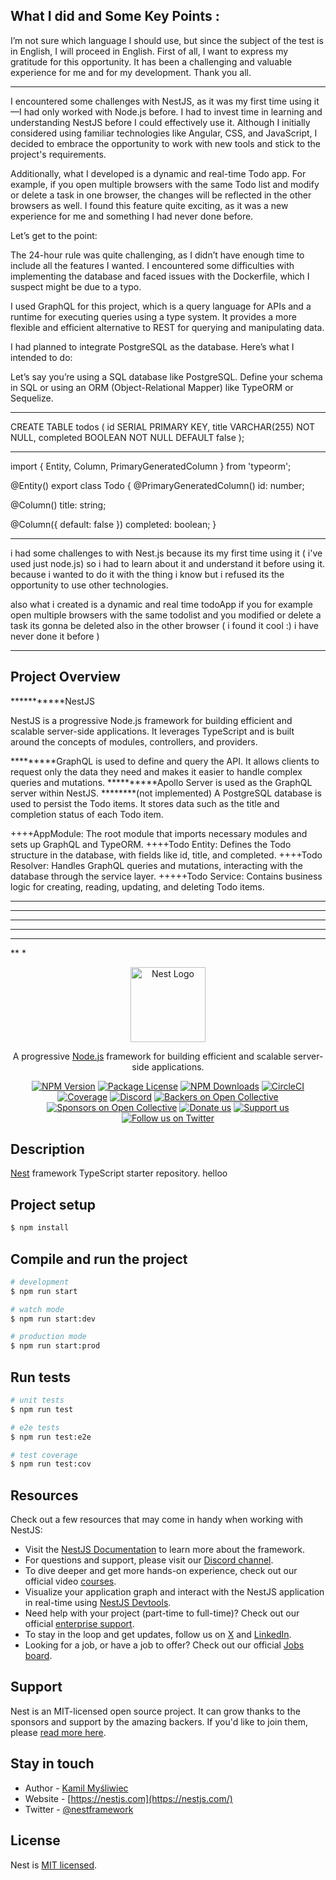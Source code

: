 ## What I did and Some Key Points :
I’m not sure which language I should use, but since the subject of the test is in English, I will proceed in English. First of all, I want to express my gratitude for this opportunity. It has been a challenging and valuable experience for me and for my development. Thank you all.
*************************************
I encountered some challenges with NestJS, as it was my first time using it—I had only worked with Node.js before. I had to invest time in learning and understanding NestJS before I could effectively use it. Although I initially considered using familiar technologies like Angular, CSS, and JavaScript, I decided to embrace the opportunity to work with new tools and stick to the project's requirements.

Additionally, what I developed is a dynamic and real-time Todo app. For example, if you open multiple browsers with the same Todo list and modify or delete a task in one browser, the changes will be reflected in the other browsers as well. I found this feature quite exciting, as it was a new experience for me and something I had never done before.

Let’s get to the point:

The 24-hour rule was quite challenging, as I didn’t have enough time to include all the features I wanted. I encountered some difficulties with implementing the database and faced issues with the Dockerfile, which I suspect might be due to a typo.

I used GraphQL for this project, which is a query language for APIs and a runtime for executing queries using a type system. It provides a more flexible and efficient alternative to REST for querying and manipulating data.

I had planned to integrate PostgreSQL as the database. Here’s what I intended to do:

Let’s say you’re using a SQL database like PostgreSQL. Define your schema in SQL or using an ORM (Object-Relational Mapper) like TypeORM or Sequelize.

******

CREATE TABLE todos (
  id SERIAL PRIMARY KEY,
  title VARCHAR(255) NOT NULL,
  completed BOOLEAN NOT NULL DEFAULT false
);
********
import { Entity, Column, PrimaryGeneratedColumn } from 'typeorm';

@Entity()
export class Todo {
  @PrimaryGeneratedColumn()
  id: number;

  @Column()
  title: string;

  @Column({ default: false })
  completed: boolean;
}

*****
i had some challenges to with Nest.js because its my first time using it ( i've used just node.js) so i had to learn about it and understand it before using it. because i wanted to do it with the thing i know but i refused its the opportunity to use other technologies.

also what i created is a dynamic and real time todoApp if you for example open multiple browsers with the same todolist and you modified or delete a task its gonna be deleted also in the other browser ( i found it cool :) i have never done it before ) 
*************


## Project Overview
***********NestJS

NestJS is a progressive Node.js framework for building efficient and scalable server-side applications. It leverages TypeScript and is built around the concepts of modules, controllers, and providers.

*********GraphQL is used to define and query the API. It allows clients to request only the data they need and makes it easier to handle complex queries and mutations.
**********Apollo Server is used as the GraphQL server within NestJS.
********(not implemented) A PostgreSQL database is used to persist the Todo items. It stores data such as the title and completion status of each Todo item.

++++AppModule: The root module that imports necessary modules and sets up GraphQL and TypeORM.
++++Todo Entity: Defines the Todo structure in the database, with fields like id, title, and completed.
++++Todo Resolver: Handles GraphQL queries and mutations, interacting with the database through the service layer.
+++++Todo Service: Contains business logic for creating, reading, updating, and deleting Todo items.





******************
***********
********
******
***
**
*

<p align="center">
  <a href="http://nestjs.com/" target="blank"><img src="https://nestjs.com/img/logo-small.svg" width="120" alt="Nest Logo" /></a>
</p>

[circleci-image]: https://img.shields.io/circleci/build/github/nestjs/nest/master?token=abc123def456
[circleci-url]: https://circleci.com/gh/nestjs/nest

  <p align="center">A progressive <a href="http://nodejs.org" target="_blank">Node.js</a> framework for building efficient and scalable server-side applications.</p>
    <p align="center">
<a href="https://www.npmjs.com/~nestjscore" target="_blank"><img src="https://img.shields.io/npm/v/@nestjs/core.svg" alt="NPM Version" /></a>
<a href="https://www.npmjs.com/~nestjscore" target="_blank"><img src="https://img.shields.io/npm/l/@nestjs/core.svg" alt="Package License" /></a>
<a href="https://www.npmjs.com/~nestjscore" target="_blank"><img src="https://img.shields.io/npm/dm/@nestjs/common.svg" alt="NPM Downloads" /></a>
<a href="https://circleci.com/gh/nestjs/nest" target="_blank"><img src="https://img.shields.io/circleci/build/github/nestjs/nest/master" alt="CircleCI" /></a>
<a href="https://coveralls.io/github/nestjs/nest?branch=master" target="_blank"><img src="https://coveralls.io/repos/github/nestjs/nest/badge.svg?branch=master#9" alt="Coverage" /></a>
<a href="https://discord.gg/G7Qnnhy" target="_blank"><img src="https://img.shields.io/badge/discord-online-brightgreen.svg" alt="Discord"/></a>
<a href="https://opencollective.com/nest#backer" target="_blank"><img src="https://opencollective.com/nest/backers/badge.svg" alt="Backers on Open Collective" /></a>
<a href="https://opencollective.com/nest#sponsor" target="_blank"><img src="https://opencollective.com/nest/sponsors/badge.svg" alt="Sponsors on Open Collective" /></a>
  <a href="https://paypal.me/kamilmysliwiec" target="_blank"><img src="https://img.shields.io/badge/Donate-PayPal-ff3f59.svg" alt="Donate us"/></a>
    <a href="https://opencollective.com/nest#sponsor"  target="_blank"><img src="https://img.shields.io/badge/Support%20us-Open%20Collective-41B883.svg" alt="Support us"></a>
  <a href="https://twitter.com/nestframework" target="_blank"><img src="https://img.shields.io/twitter/follow/nestframework.svg?style=social&label=Follow" alt="Follow us on Twitter"></a>
</p>
  <!--[![Backers on Open Collective](https://opencollective.com/nest/backers/badge.svg)](https://opencollective.com/nest#backer)
  [![Sponsors on Open Collective](https://opencollective.com/nest/sponsors/badge.svg)](https://opencollective.com/nest#sponsor)-->

## Description

[Nest](https://github.com/nestjs/nest) framework TypeScript starter repository.
helloo


## Project setup

```bash
$ npm install
```

## Compile and run the project

```bash
# development
$ npm run start

# watch mode
$ npm run start:dev

# production mode
$ npm run start:prod
```

## Run tests

```bash
# unit tests
$ npm run test

# e2e tests
$ npm run test:e2e

# test coverage
$ npm run test:cov
```

## Resources

Check out a few resources that may come in handy when working with NestJS:

- Visit the [NestJS Documentation](https://docs.nestjs.com) to learn more about the framework.
- For questions and support, please visit our [Discord channel](https://discord.gg/G7Qnnhy).
- To dive deeper and get more hands-on experience, check out our official video [courses](https://courses.nestjs.com/).
- Visualize your application graph and interact with the NestJS application in real-time using [NestJS Devtools](https://devtools.nestjs.com).
- Need help with your project (part-time to full-time)? Check out our official [enterprise support](https://enterprise.nestjs.com).
- To stay in the loop and get updates, follow us on [X](https://x.com/nestframework) and [LinkedIn](https://linkedin.com/company/nestjs).
- Looking for a job, or have a job to offer? Check out our official [Jobs board](https://jobs.nestjs.com).

## Support

Nest is an MIT-licensed open source project. It can grow thanks to the sponsors and support by the amazing backers. If you'd like to join them, please [read more here](https://docs.nestjs.com/support).

## Stay in touch

- Author - [Kamil Myśliwiec](https://twitter.com/kammysliwiec)
- Website - [https://nestjs.com](https://nestjs.com/)
- Twitter - [@nestframework](https://twitter.com/nestframework)

## License

Nest is [MIT licensed](https://github.com/nestjs/nest/blob/master/LICENSE).
